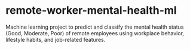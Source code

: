 # remote-worker-mental-health-ml
Machine learning project to predict and classify the mental health status (Good, Moderate, Poor) of remote employees using workplace behavior, lifestyle habits, and job-related features.
